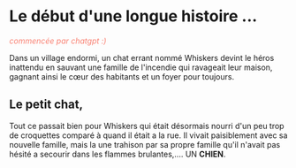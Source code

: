 # Le début d'une longue histoire ... 
<span style="color:salmon">*commencée par chatgpt :)*</span>

Dans un village endormi, un chat errant nommé Whiskers devint le héros inattendu en sauvant une famille de l'incendie qui ravageait leur maison, gagnant ainsi le cœur des habitants et un foyer pour toujours.

## Le petit chat,
Tout ce passait bien pour Whiskers qui était désormais nourri d'un peu trop de croquettes comparé à quand il était a la rue.
Il vivait paisiblement avec sa nouvelle famille, mais la une trahison par sa propre famille qu'il n'avait pas hésité a secourir dans les flammes brulantes,.... UN **CHIEN**.
